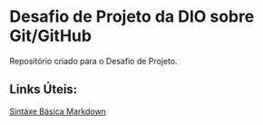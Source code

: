 # Desafio de Projeto da DIO sobre Git/GitHub
Repositório criado para o Desafio de Projeto.

## Links Úteis: 
[Sintáxe Básica Markdown](https://www.markdownguide.org/basic-syntax/)
